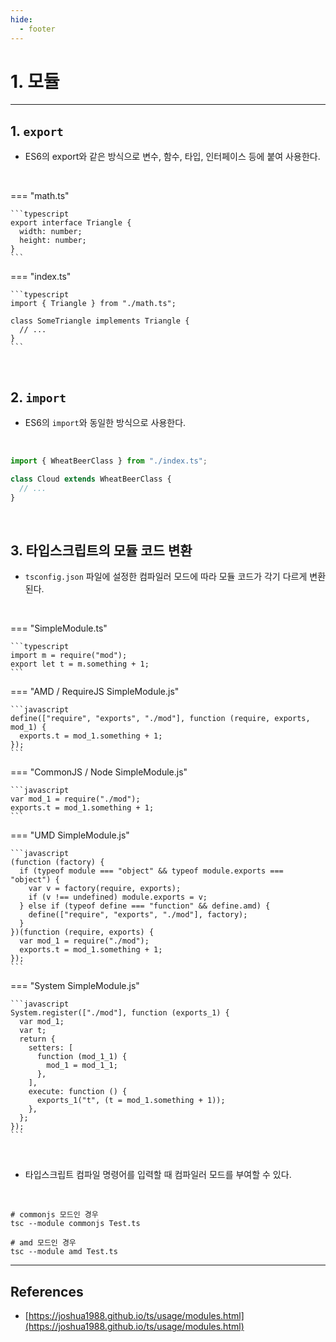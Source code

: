 ```yaml
---
hide:
  - footer
---
```


# 1. 모듈

---

## 1. `export`

- ES6의 export와 같은 방식으로 변수, 함수, 타입, 인터페이스 등에 붙여 사용한다.

<br/>

=== "math.ts"

    ```typescript
    export interface Triangle {
      width: number;
      height: number;
    }
    ```

=== "index.ts"

    ```typescript
    import { Triangle } from "./math.ts";

    class SomeTriangle implements Triangle {
      // ...
    }
    ```

<br/>

## 2. `import`

- ES6의 `import`와 동일한 방식으로 사용한다.

<br/>

```typescript
import { WheatBeerClass } from "./index.ts";

class Cloud extends WheatBeerClass {
  // ...
}
```

<br/>

## 3. 타입스크립트의 모듈 코드 변환

- `tsconfig.json` 파일에 설정한 컴파일러 모드에 따라 모듈 코드가 각기 다르게 변환된다.

<br/>

=== "SimpleModule.ts"

    ```typescript
    import m = require("mod");
    export let t = m.something + 1;
    ```

=== "AMD / RequireJS SimpleModule.js"

    ```javascript
    define(["require", "exports", "./mod"], function (require, exports, mod_1) {
      exports.t = mod_1.something + 1;
    });
    ```

=== "CommonJS / Node SimpleModule.js"

    ```javascript
    var mod_1 = require("./mod");
    exports.t = mod_1.something + 1;
    ```

=== "UMD SimpleModule.js"

    ```javascript
    (function (factory) {
      if (typeof module === "object" && typeof module.exports === "object") {
        var v = factory(require, exports);
        if (v !== undefined) module.exports = v;
      } else if (typeof define === "function" && define.amd) {
        define(["require", "exports", "./mod"], factory);
      }
    })(function (require, exports) {
      var mod_1 = require("./mod");
      exports.t = mod_1.something + 1;
    });
    ```

=== "System SimpleModule.js"

    ```javascript
    System.register(["./mod"], function (exports_1) {
      var mod_1;
      var t;
      return {
        setters: [
          function (mod_1_1) {
            mod_1 = mod_1_1;
          },
        ],
        execute: function () {
          exports_1("t", (t = mod_1.something + 1));
        },
      };
    });
    ```

<br/>

- 타입스크립트 컴파일 명령어를 입력할 때 컴파일러 모드를 부여할 수 있다.

<br/>

```shell
# commonjs 모드인 경우
tsc --module commonjs Test.ts

# amd 모드인 경우
tsc --module amd Test.ts
```

---

## References

- [https://joshua1988.github.io/ts/usage/modules.html](https://joshua1988.github.io/ts/usage/modules.html)
